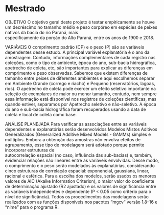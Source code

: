 # Mestrado

OBJETIVO
O objetivo geral deste projeto é testar empiricamente se houve um decréscimo no tamanho médio e peso corpóreo em espécies de peixes nativos da bacia do rio Paraná, mais  
especificamente da porção do Alto Paraná, entre os anos de 1900 e 2018.

VARIÁVEIS
O comprimento padrão (CP) e o peso (P) são as variáveis dependentes desse estudo. A principal variável explanatória é o ano da amostragem. Contudo, informações complementares de 
cada registro nas coleções, como o tipo de ambiente, época do ano, sub-bacia hidrográfica, apetrecho de coleta, etc, são importantes para explicar as diferenças em comprimento e 
peso observadas. 
Sabemos que existem diferenças de tamanho entre peixes de diferentes ambientes e aqui escolhemos separar em Ambiente Grande (corrego e riacho) e Pequeno (reservatórios, lagoas, 
rios). O apetrecho de coleta pode exercer um efeito seletivo importante na seleção de exemplares de maior ou menor tamanho, contudo, nem sempre essa informação está disponível nos 
registros de coleções científicas, mas quando estiver, separamos por Apetrecho seletivo e não-seletivo. A época do ano e sub-bacia hidrográfica foram recuperados usando a data de 
coleta e local de coleta como base.

ANÁLISE PLANEJADA
Para verificar as associações entre as variáveis dependentes e explanatórias serão desenvolvidos Modelos Mistos Aditivos Generalizados (Generalized Additive Mixed Models -
GAMMs) simples e múltiplos. Embora a obtenção das amostras não envolva efeitos de agrupamento, esse tipo de modelagem será adotado porque permite incorporar estruturas de  
autocorrelação espacial (no caso, influência das sub-bacias) e, também, evidenciar relações não  lineares entre as variáveis envolvidas. Desse modo, o comprimento e o peso serão 
modelados às explanatórias, considerando cinco estruturas de correlação espacial: exponencial, gaussiana, linear, racional e esférica. Para a escolha dos modelos, serão usados os 
menores valores de AIC (Akaike Information Criterion), o maior valor do coeficiente de determinação ajustado (R2 ajustado) e os valores de significância entre as variáveis 
independentes e dependente (P < 0.05 como critério para o nível de significância). Todos os procedimentos das modelagens serão realizados com as funções disponíveis nos 
pacotes “mgcv” versão 1.8–16 e “nlme” para o programa R.
